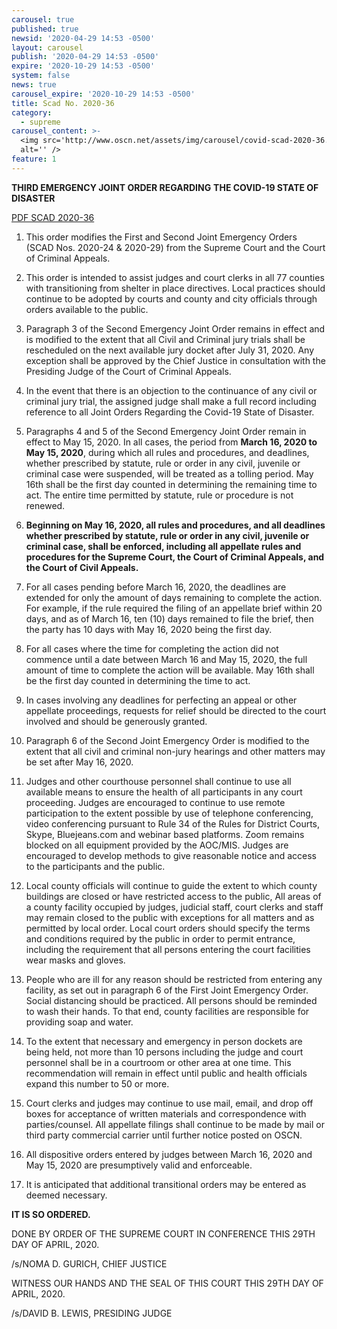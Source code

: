 ```yaml
---
carousel: true
published: true
newsid: '2020-04-29 14:53 -0500'
layout: carousel
publish: '2020-04-29 14:53 -0500'
expire: '2020-10-29 14:53 -0500'
system: false
news: true
carousel_expire: '2020-10-29 14:53 -0500'
title: Scad No. 2020-36
category:
  - supreme
carousel_content: >-
  <img src='http://www.oscn.net/assets/img/carousel/covid-scad-2020-36.jpg'
  alt='' />
feature: 1
---
```

**THIRD EMERGENCY JOINT ORDER REGARDING** 
**THE COVID-19 STATE OF DISASTER**

[PDF SCAD 2020-36](http://www.oscn.net/images/news/SCAD-2020-36.pdf)


1. This order modifies the First and Second Joint Emergency Orders (SCAD Nos. 2020-24 & 2020-29) from the Supreme Court and the Court of Criminal Appeals. 

2. This order is intended to assist judges and court clerks in all 77 counties with transitioning from shelter in place directives. Local practices should continue to be adopted by courts and county and city officials through orders available to the public.

3. Paragraph 3 of the Second Emergency Joint Order remains in effect and is modified to the extent that all Civil and Criminal jury trials shall be rescheduled on the next available jury docket after July 31, 2020. Any exception shall be approved by the Chief Justice in consultation with the Presiding Judge of the Court of Criminal Appeals.

4. In the event that there is an objection to the continuance of any civil or criminal jury trial, the assigned judge shall make a full record including reference to all Joint Orders Regarding the Covid-19 State of Disaster.

5. Paragraphs 4 and 5 of the Second Emergency Joint Order remain in effect to May 15, 2020. In all cases, the period from **March 16, 2020 to May 15, 2020**, during which all rules and procedures, and deadlines, whether prescribed by statute, rule or order in any civil, juvenile or criminal case were suspended, will be treated as a tolling period. May 16th shall be the first day counted in determining the remaining time to act. The entire time permitted by statute, rule or procedure is not renewed.

6. **Beginning on May 16, 2020, all rules and procedures, and all deadlines whether prescribed by statute, rule or order in any civil, juvenile or criminal case, shall be enforced, including all appellate rules and procedures for the Supreme Court, the Court of Criminal Appeals, and the Court of Civil Appeals.**

7. For all cases pending before March 16, 2020, the deadlines are extended for only the amount of days remaining to complete the action. For example, if the rule required the filing of an appellate brief within 20 days, and as of March 16, ten (10) days remained to file the brief, then the party has 10 days with May 16, 2020 being the first day.

8. For all cases where the time for completing the action did not commence until a date between March 16 and May 15, 2020, the full amount of time to complete the action will be available. May 16th shall be the first day counted in determining the time to act.

9. In cases involving any deadlines for perfecting an appeal or other appellate proceedings, requests for relief should be directed to the court involved and should be generously granted. 

10. Paragraph 6 of the Second Joint Emergency Order is modified to the extent that all civil and criminal non-jury hearings and other matters may be set after May 16, 2020.

11. Judges and other courthouse personnel shall continue to use all available means to ensure the health of all participants in any court proceeding. Judges are encouraged to continue to use remote participation to the extent possible by use of telephone conferencing, video conferencing pursuant to Rule 34 of the Rules for District Courts, Skype, Bluejeans.com and webinar based platforms. Zoom remains blocked on all equipment provided by the AOC/MIS. Judges are encouraged to develop methods to give reasonable notice and access to the participants and the public.

12. Local county officials will continue to guide the extent to which county buildings are closed or have restricted access to the public, All areas of a county facility occupied by judges, judicial staff, court clerks and staff may remain closed to the public with exceptions for all matters and as permitted by local order. Local court orders should specify the terms and conditions required by the public in order to permit entrance, including the requirement that all persons entering the court facilities wear masks and gloves.

13. People who are ill for any reason should be restricted from entering any facility, as set out in paragraph 6 of the First Joint Emergency Order. Social distancing should be practiced. All persons should be reminded to wash their hands. To that end, county facilities are responsible for providing soap and water.

14. To the extent that necessary and emergency in person dockets are being held, not more than 10 persons including the judge and court personnel shall be in a courtroom or other area at one time. This recommendation will remain in effect until public and health officials expand this number to 50 or more.

15. Court clerks and judges may continue to use mail, email, and drop off boxes for acceptance of written materials and correspondence with parties/counsel. All appellate filings shall continue to be made by mail or third party commercial carrier until further notice posted on OSCN.

16. All dispositive orders entered by judges between March 16, 2020 and May 15, 2020 are presumptively valid and enforceable.

17. It is anticipated that additional transitional orders may be entered as deemed necessary.

**IT IS SO ORDERED.**  

DONE BY ORDER OF THE SUPREME COURT IN CONFERENCE THIS 29TH DAY OF APRIL, 2020.

/s/NOMA D. GURICH, CHIEF JUSTICE

WITNESS OUR HANDS AND THE SEAL OF THIS COURT THIS 29TH DAY OF APRIL, 2020. 

/s/DAVID B. LEWIS, PRESIDING JUDGE